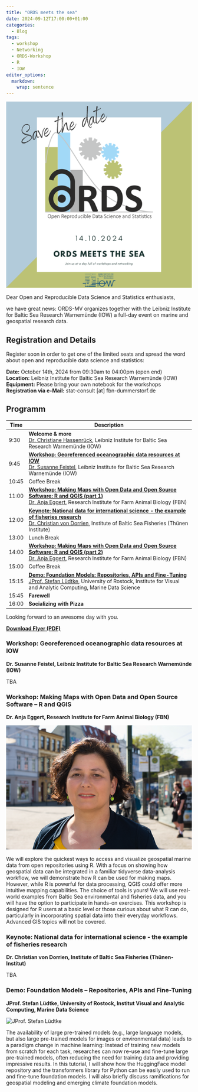 ```yaml
---
title: "ORDS meets the sea"
date: 2024-09-12T17:00:00+01:00
categories:
  - Blog
tags:
  - workshop
  - Networking
  - ORDS-Workshop
  - R
  - IOW
editor_options:
  markdown:
    wrap: sentence
---
```


![ORDS meets the sea](/assets/images/2024-10-14-ORDS_Sea.png)

Dear Open and Reproducible Data Science and Statistics enthusiasts,

we have great news: ORDS-MV organizes together with the Leibniz Institute for Baltic Sea Research Warnemünde (IOW) a full-day event on marine and geospatial research data.

## Registration and Details

Register soon in order to get one of the limited seats and spread the word about open and reproducible data science and statistics:

**Date:** October 14th, 2024 from 09:30am to 04:00pm (open end)<br>
**Location:** Leibniz Institute for Baltic Sea Research Warnemünde (IOW)<br>
**Equipment:** Please bring your own notebook for the workshops<br>
**Registration via e-Mail:** stat-consult [at] fbn-dummerstorf.de

## Programm


| Time | Description |
|--|--|
| 9:30 | **Welcome & more**<br> [Dr. Christiane Hassenrück](https://www.io-warnemuende.de/christiane-hassenrueck.html), Leibniz Institute for Baltic Sea Research Warnemünde (IOW) |
| 9:45 | [**Workshop: Georeferenced oceanographic data resources at IOW**](#workshop-georeferenced-oceanographic-data-resources-at-iow)  <br>[Dr. Susanne Feistel](https://www.io-warnemuende.de/susanne-feistel.html), Leibniz Institute for Baltic Sea Research Warnemünde (IOW) |
| 10:45 | Coffee Break |
| 11:00 | [**Workshop: Making Maps with Open Data and Open Source Software: R and QGIS (part 1)**](#workshop-making-maps-with-open-data-and-open-source-software--r-and-qgis)<br> [Dr. Anja Eggert](https://www.fbn-dummerstorf.de/mitarbeitende/anja-eggert/), Research Institute for Farm Animal Biology (FBN) |
| 12:00 | [**Keynote: National data for international science - the example of fisheries research**](#keynote-national-data-for-international-science---the-example-of-fisheries-research) <br> [Dr. Christian von Dorrien](https://www.thuenen.de/en/institutes/baltic-sea-fisheries/staff/scientific/dorrien-christian-von-dr), Institute of Baltic Sea Fisheries (Thünen Institute) |
| 13:00 | Lunch Break |
| 14:00 | [**Workshop: Making Maps with Open Data and Open Source Software: R and QGIS (part 2)**](#workshop-making-maps-with-open-data-and-open-source-software--r-and-qgis)<br>[Dr. Anja Eggert](https://www.fbn-dummerstorf.de/mitarbeitende/anja-eggert/), Research Institute for Farm Animal Biology (FBN)
| 15:00 | Coffee Break |
| 15:15 | [**Demo: Foundation Models: Repositories, APIs and Fine-Tuning**](#demo-foundation-models--repositories-apis-and-fine-tuning)<br>[JProf. Stefan Lüdtke](https://www.mds-lab.de/), University of Rostock, Institute for Visual and Analytic Computing, Marine Data Science |
| 15:45 | **Farewell** |
| 16:00 | **Socializing with Pizza** |

Looking forward to an awesome day with you.

[**Download Flyer (PDF)**](/assets/files/20241014_ORDS-meets-the-sea.pdf)



### Workshop: Georeferenced oceanographic data resources at IOW
**Dr. Susanne Feistel, Leibniz Institute for Baltic Sea Research Warnemünde (IOW)**

TBA

### Workshop: Making Maps with Open Data and Open Source Software – R and QGIS
**Dr. Anja Eggert, Research Institute for Farm Animal Biology (FBN)**

![Dr. Anja Eggert](/assets/images/AnjaEggert.png)

We will explore the quickest ways to access and visualize geospatial marine data from open repositories using R. With a focus on showing how geospatial data can be integrated in a familiar tidyverse data-analysis workflow, we will demonstrate how R can be used for making maps. However, while R is powerful for data processing, QGIS could offer more intuitive mapping capabilities. The choice of tools is yours! We will use real-world examples from Baltic Sea environmental and fisheries data, and you will have the option to participate in hands-on exercises. This workshop is designed for R users at a basic level or those curious about what R can do, particularly in incorporating spatial data into their everyday workflows. Advanced GIS topics will not be covered.

### Keynote: National data for international science - the example of fisheries research
**Dr. Christian von Dorrien, Institute of Baltic Sea Fisheries (Thünen-Institut)**

TBA

### Demo: Foundation Models – Repositories, APIs and Fine-Tuning
**JProf. Stefan Lüdtke, University of Rostock, Institut Visual and Analytic Computing, Marine Data Science**

![JProf. Stefan Lüdtke](https://images.squarespace-cdn.com/content/v1/63da410fddce014a5747a87a/1675247887757-RBO0RMWV6YAK36XJGMPN/stefan2.jpg?format=2500w)

The availability of large pre-trained models (e.g., large language models, but also large pre-trained models for images or environmental data) leads to a paradigm change in machine learning: Instead of training new models from scratch for each task, researches can now re-use and fine-tune large pre-trained models, often reducing the need for training data and providing impressive results. In this tutorial, I will show how the HuggingFace model repository and the transformers library for Python can be easily used to run and fine-tune foundation models. I will also briefly discuss ramifications for geospatial modeling and emerging climate foundation models.
